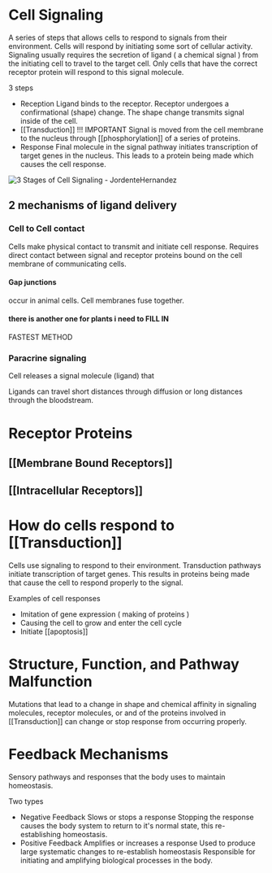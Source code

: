 # Cell Signaling
A series of steps that allows cells to respond to signals from their environment. Cells will respond by initiating some sort of cellular activity. Signaling usually requires the secretion of ligand ( a chemical signal ) from the initiating cell to travel to the target cell. Only cells that have the correct receptor protein will respond to this signal molecule.

3 steps
- Reception
	Ligand binds to the receptor. Receptor undergoes a confirmational (shape) change. The shape change transmits signal inside of the cell.
- [[Transduction]] !!! IMPORTANT
	Signal is moved from the cell membrane to the nucleus through [[phosphorylation]] of a series of proteins. 
- Response
	Final molecule in the signal pathway initiates transcription of target genes in the nucleus. This leads to a protein being made which causes the cell response.

![3 Stages of Cell Signaling - JordenteHernandez](https://external-content.duckduckgo.com/iu/?u=https%3A%2F%2Fwww.quia.com%2Ffiles%2Fquia%2Fusers%2Flmcgee%2Fmembranetransport%2Fcell_communication%2Freception_transduction_resp.gif&f=1&nofb=1&ipt=2a28fa7b36901aecbbf388335c44c4b1cbc7cc8cf67dd3bfa2f626260ffca9b3&ipo=images)

## 2 mechanisms of ligand delivery

### Cell to Cell contact
Cells make physical contact to transmit and initiate cell response. Requires direct contact between signal and receptor proteins bound on the cell membrane of communicating cells.

#### Gap junctions
occur in animal cells. 
Cell membranes fuse together.

#### there is another one for plants i need to FILL IN

FASTEST METHOD

### Paracrine signaling
Cell releases a signal molecule (ligand) that 

Ligands can travel short distances through diffusion or long distances through the bloodstream.

# Receptor Proteins

## [[Membrane Bound Receptors]]
## [[Intracellular Receptors]]



# How do cells respond to [[Transduction]]
Cells use signaling to respond to their environment.
Transduction pathways initiate transcription of target genes. This results in proteins being made that cause the cell to respond properly to the signal.

Examples of cell responses
- Imitation of gene expression ( making of proteins )
- Causing the cell to grow and enter the cell cycle
- Initiate [[apoptosis]]

# Structure, Function, and Pathway Malfunction
Mutations that lead to a change in shape and chemical affinity in signaling molecules, receptor molecules, or and of the proteins involved in [[Transduction]] can change or stop response from occurring properly.

# Feedback Mechanisms
Sensory pathways and responses that the body uses to maintain homeostasis.

Two types
- Negative Feedback
	Slows or stops a response
	Stopping the response causes the body system to return to it's normal state, this re-establishing homeostasis.
- Positive Feedback
	Amplifies or increases a response
	Used to produce large systematic changes to re-establish homeostasis
	Responsible for initiating and amplifying biological processes in the body.